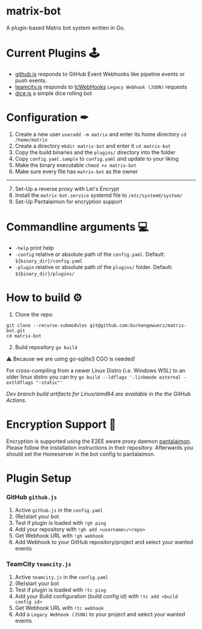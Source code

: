 # matrix-bot

A plugin-based Matrix bot system written in Go.

# Current Plugins 🕹

- [github.js](https://github.com/Gurkengewuerz/matrix-bot/blob/main/plugins/github.js) responds to GitHub Event Webhooks
  like pipeline events or push events.
- [teamcity.js](https://github.com/Gurkengewuerz/matrix-bot/blob/main/plugins/teamcity.js) responds to [tcWebHooks](https://github.com/tcplugins/tcWebHooks) `Legacy Webhook (JSON)` requests
- [dice.js](https://github.com/Gurkengewuerz/matrix-bot/blob/main/plugins/dice.js) a simple dice rolling bot

# Configuration ✒

1. Create a new user `useradd -m matrix` and enter its home directory `cd /home/matrix`
2. Create a directory `mkdir matrix-bot` and enter it `cd matrix-bot`
3. Copy the build binaries and the `plugins/` directory into the folder
4. Copy `config.yaml.sample` to `config.yaml` and update to your liking
5. Make the binary executable `chmod +x matrix-bot`
6. Make sure every file has `matrix-bot` as the owner
--------
7. Set-Up a reverse proxy with Let's Encrypt
8. Install the `matrix-bot.service` systemd file to `/etc/systemd/system/`
9. Set-Up Pantalaimon for encryption support

# Commandline arguments 💻

- `-help` print help
- `-config` relative or absolute path of the `config.yaml`. Default: `${binary_dir}/config.yaml` 
- `-plugin` relative or absolute path of the `plugins/` folder. Default: `${binary_dir}/plugins/`

# How to build ⚙

1. Clone the repo:

```
git clone --recurse-submodules git@github.com:Gurkengewuerz/matrix-bot.git
cd matrix-bot
```

2. Build repository `go build`

⚠ Because we are using go-sqlite3 CGO is needed!

For cross-compiling from a newer Linux Distro (i.e. Windows WSL) to an older linux distro you can try `go build --ldflags '-linkmode external -extldflags "-static"'`

*Dev branch build artifacts for Linux/amd64 are available in the the GitHub Actions.*

# Encryption Support 🔐

Encryption is supported using the E2EE aware proxy daemon [pantalaimon](https://github.com/matrix-org/pantalaimon).  
Please follow the installation instructions in their repository. Afterwards you should set the Homeserver in the bot
config to pantalaimon. 

# Plugin Setup

### GitHub `github.js`
1. Active `github.js` in the `config.yaml`
2. (Re)start your bot
3. Test if plugin is loaded with `!gh ping`
4. Add your repository with `!gh add <username>/<repo>`
5. Get Webhook URL with `!gh webhook`
6. Add Webhook to your GitHub repository/project and select your wanted events

### TeamCity `teamcity.js`
1. Active `teamcity.js` in the `config.yaml`
2. (Re)start your bot
3. Test if plugin is loaded with `!tc ping`
4. Add your Build configuration (build config id) with `!tc add <build config id>`
5. Get Webhook URL with `!tc webhook`
6. Add a `Legacy Webhook (JSON)` to your project and select your wanted events
